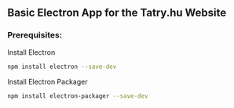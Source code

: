 ##  Basic Electron App for the Tatry.hu Website

### Prerequisites:

Install Electron

```sh
npm install electron --save-dev
```


Install Electron Packager

```sh
npm install electron-packager --save-dev
```
